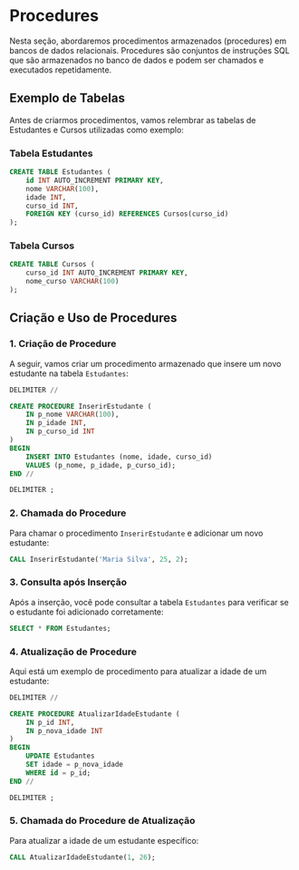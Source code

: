 # Procedures

Nesta seção, abordaremos procedimentos armazenados (procedures) em bancos de dados relacionais. Procedures são conjuntos de instruções SQL que são armazenados no banco de dados e podem ser chamados e executados repetidamente.

## Exemplo de Tabelas

Antes de criarmos procedimentos, vamos relembrar as tabelas de Estudantes e Cursos utilizadas como exemplo:

### Tabela Estudantes

```sql
CREATE TABLE Estudantes (
    id INT AUTO_INCREMENT PRIMARY KEY,
    nome VARCHAR(100),
    idade INT,
    curso_id INT,
    FOREIGN KEY (curso_id) REFERENCES Cursos(curso_id)
);
```

### Tabela Cursos

```sql
CREATE TABLE Cursos (
    curso_id INT AUTO_INCREMENT PRIMARY KEY,
    nome_curso VARCHAR(100)
);
```

## Criação e Uso de Procedures

### 1. Criação de Procedure

A seguir, vamos criar um procedimento armazenado que insere um novo estudante na tabela `Estudantes`:

```sql
DELIMITER //

CREATE PROCEDURE InserirEstudante (
    IN p_nome VARCHAR(100),
    IN p_idade INT,
    IN p_curso_id INT
)
BEGIN
    INSERT INTO Estudantes (nome, idade, curso_id)
    VALUES (p_nome, p_idade, p_curso_id);
END //

DELIMITER ;
```

### 2. Chamada do Procedure

Para chamar o procedimento `InserirEstudante` e adicionar um novo estudante:

```sql
CALL InserirEstudante('Maria Silva', 25, 2);
```

### 3. Consulta após Inserção

Após a inserção, você pode consultar a tabela `Estudantes` para verificar se o estudante foi adicionado corretamente:

```sql
SELECT * FROM Estudantes;
```

### 4. Atualização de Procedure

Aqui está um exemplo de procedimento para atualizar a idade de um estudante:

```sql
DELIMITER //

CREATE PROCEDURE AtualizarIdadeEstudante (
    IN p_id INT,
    IN p_nova_idade INT
)
BEGIN
    UPDATE Estudantes
    SET idade = p_nova_idade
    WHERE id = p_id;
END //

DELIMITER ;
```

### 5. Chamada do Procedure de Atualização

Para atualizar a idade de um estudante específico:

```sql
CALL AtualizarIdadeEstudante(1, 26);
```
